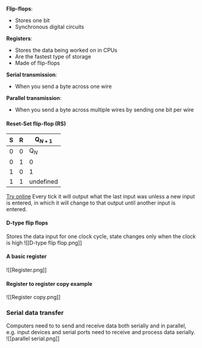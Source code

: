
**Flip-flops**:
- Stores one bit
- Synchronous digital circuits

**Registers**:
- Stores the data being worked on in CPUs
- Are the fastest type of storage
- Made of flip-flops

**Serial transmission**:
- When you send a byte across one wire

**Parallel transmission**:
- When you send a byte across multiple wires by sending one bit per wire
#### Reset-Set flip-flop (RS)
| S | R | Q$_{N+1}$   |
|---|---|-----------|
| 0 | 0 | Q$_{N}$       |
| 0 | 1 | 0         |
| 1 | 0 | 1         |
| 1 | 1 | undefined |

[Try online](https://www.falstad.com/circuit/e-nandff.html)
Every tick it will output what the last input was unless a new input is entered, in which it will change to that output until another input is entered.

#### D-type flip flops
Stores the data input for one clock cycle, state changes only when the clock is high
![[D-type flip flop.png]]

#### A basic register 
![[Register.png]]

#### Register to register copy example
![[Register copy.png]]

### Serial data transfer

Computers need to to send and receive data both serially and in parallel, e.g. input devices and serial ports need to receive and process data serially.
![[parallel serial.png]]

